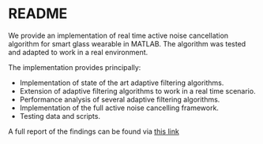 # README #

We provide an implementation of real time active noise cancellation algorithm for smart glass wearable in MATLAB.
The algorithm was tested and adapted to work in a real environment. 

The implementation provides principally: 

 * Implementation of state of the art adaptive filtering algorithms. 
 * Extension of adaptive filtering algorithms to work in a real time scenario.
 * Performance analysis of several adaptive filtering algorithms.
 * Implementation of the full active noise cancelling framework. 
 * Testing data and scripts.

A full report of the findings can be found via [this link](https://drive.google.com/file/d/0B9xjuFiZNvo4dlBZenc2MnBrNGs/view?usp=sharing)